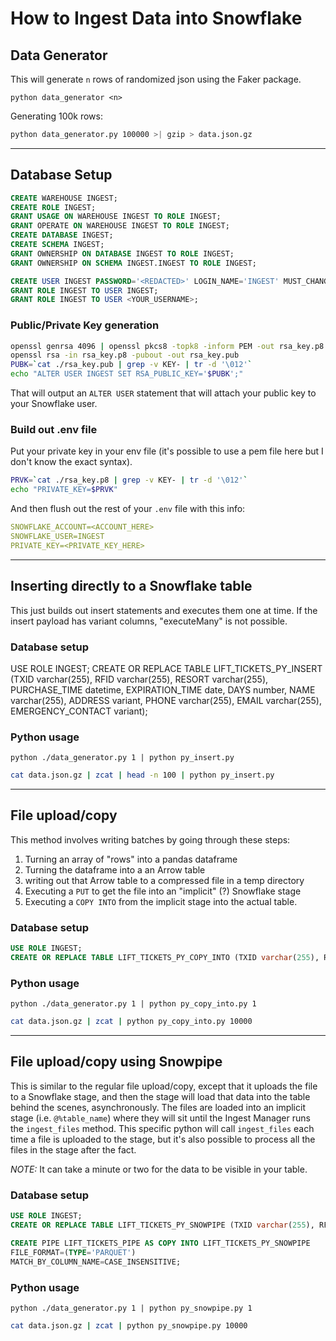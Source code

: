 # How to Ingest Data into Snowflake


## Data Generator

This will generate `n` rows of randomized json using the Faker package.

`python data_generator <n>`

Generating 100k rows:

```bash
python data_generator.py 100000 >| gzip > data.json.gz
```

---

## Database Setup

```sql
CREATE WAREHOUSE INGEST;
CREATE ROLE INGEST;
GRANT USAGE ON WAREHOUSE INGEST TO ROLE INGEST;
GRANT OPERATE ON WAREHOUSE INGEST TO ROLE INGEST;
CREATE DATABASE INGEST;
CREATE SCHEMA INGEST;
GRANT OWNERSHIP ON DATABASE INGEST TO ROLE INGEST;
GRANT OWNERSHIP ON SCHEMA INGEST.INGEST TO ROLE INGEST;

CREATE USER INGEST PASSWORD='<REDACTED>' LOGIN_NAME='INGEST' MUST_CHANGE_PASSWORD=FALSE, DISABLED=FALSE, DEFAULT_WAREHOUSE='INGEST', DEFAULT_NAMESPACE='INGEST.INGEST', DEFAULT_ROLE='INGEST';
GRANT ROLE INGEST TO USER INGEST;
GRANT ROLE INGEST TO USER <YOUR_USERNAME>;
```

### Public/Private Key generation

```bash
openssl genrsa 4096 | openssl pkcs8 -topk8 -inform PEM -out rsa_key.p8 -nocrypt
openssl rsa -in rsa_key.p8 -pubout -out rsa_key.pub
PUBK=`cat ./rsa_key.pub | grep -v KEY- | tr -d '\012'`
echo "ALTER USER INGEST SET RSA_PUBLIC_KEY='$PUBK';"
```

That will output an `ALTER USER` statement that will attach your public key to your Snowflake user.

### Build out .env file

Put your private key in your env file (it's possible to use a pem file here but I don't know the exact syntax).

```bash
PRVK=`cat ./rsa_key.p8 | grep -v KEY- | tr -d '\012'`
echo "PRIVATE_KEY=$PRVK"
```

And then flush out the rest of your `.env` file with this info:

```yaml
SNOWFLAKE_ACCOUNT=<ACCOUNT_HERE>
SNOWFLAKE_USER=INGEST
PRIVATE_KEY=<PRIVATE_KEY_HERE>
```

---

## Inserting directly to a Snowflake table

This just builds out insert statements and executes them one at time.   If the insert payload has variant columns, "executeMany" is not possible.

### Database setup

USE ROLE INGEST;
CREATE OR REPLACE TABLE LIFT_TICKETS_PY_INSERT (TXID varchar(255), RFID varchar(255), RESORT varchar(255), PURCHASE_TIME datetime, EXPIRATION_TIME date, DAYS number, NAME varchar(255), ADDRESS variant, PHONE varchar(255), EMAIL varchar(255), EMERGENCY_CONTACT variant);


### Python usage

`python ./data_generator.py 1 | python py_insert.py`

```bash
cat data.json.gz | zcat | head -n 100 | python py_insert.py
```

---

## File upload/copy

This method involves writing batches by going through these steps:

1.  Turning an array of "rows" into a pandas dataframe
2.  Turning the dataframe into a an Arrow table
3.  writing out that Arrow table to a compressed file in a temp directory
4.  Executing a `PUT` to get the file into an "implicit" (?) Snowflake stage
5.  Executing a `COPY INTO` from the implicit stage into the actual table.

### Database setup

```sql
USE ROLE INGEST;
CREATE OR REPLACE TABLE LIFT_TICKETS_PY_COPY_INTO (TXID varchar(255), RFID varchar(255), RESORT varchar(255), PURCHASE_TIME datetime, EXPIRATION_TIME date, DAYS number, NAME varchar(255), ADDRESS variant, PHONE varchar(255), EMAIL varchar(255), EMERGENCY_CONTACT variant);
```


### Python usage

`python ./data_generator.py 1 | python py_copy_into.py 1`

```bash
cat data.json.gz | zcat | python py_copy_into.py 10000
```


---


## File upload/copy using Snowpipe

This is similar to the regular file upload/copy, except that it uploads the file to a Snowflake stage, and then the stage will load that data into the table behind the scenes, asynchronously.  The files are loaded into an implicit stage (i.e. `@%table_name`) where they will sit until the Ingest Manager runs the `ingest_files` method.  This specific python will call `ingest_files` each time a file is uploaded to the stage, but it's also possible to process all the files in the stage after the fact. 

_NOTE:_ It can take a minute or two for the data to be visible in your table.  

### Database setup

```sql
USE ROLE INGEST;
CREATE OR REPLACE TABLE LIFT_TICKETS_PY_SNOWPIPE (TXID varchar(255), RFID varchar(255), RESORT varchar(255), PURCHASE_TIME datetime, EXPIRATION_TIME date, DAYS number, NAME varchar(255), ADDRESS variant, PHONE varchar(255), EMAIL varchar(255), EMERGENCY_CONTACT variant);

CREATE PIPE LIFT_TICKETS_PIPE AS COPY INTO LIFT_TICKETS_PY_SNOWPIPE
FILE_FORMAT=(TYPE='PARQUET') 
MATCH_BY_COLUMN_NAME=CASE_INSENSITIVE;
```

### Python usage

`python ./data_generator.py 1 | python py_snowpipe.py 1`

```bash
cat data.json.gz | zcat | python py_snowpipe.py 10000
```




